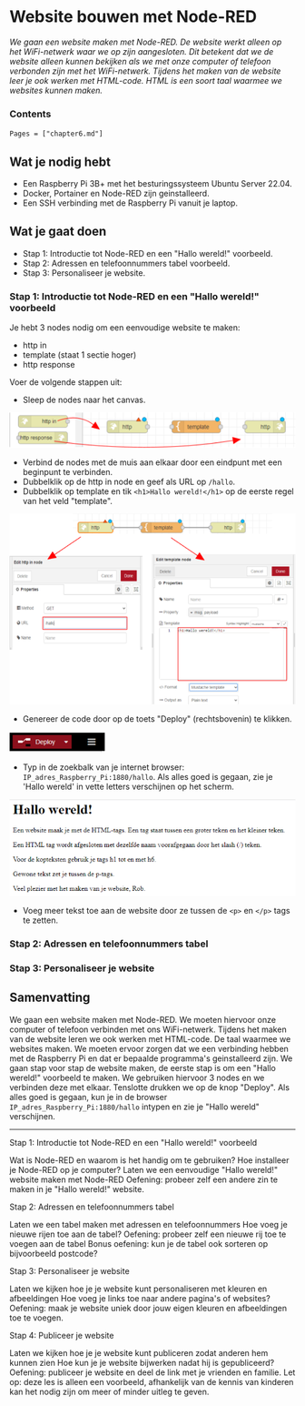 # Website bouwen met Node-RED

*We gaan een website maken met Node-RED. De website werkt alleen op het WiFi-netwerk waar we op zijn aangesloten. Dit betekent dat we de website alleen kunnen bekijken als we met onze computer of telefoon verbonden zijn met het WiFi-netwerk. Tijdens het maken van de website leer je ook werken met HTML-code. HTML is een soort taal waarmee we websites kunnen maken.*

### Contents

```@contents
Pages = ["chapter6.md"]
```

## Wat je nodig hebt

- Een Raspberry Pi 3B+ met het besturingssysteem Ubuntu Server 22.04.
- Docker, Portainer en Node-RED zijn geinstalleerd.
- Een SSH verbinding met de Raspberry Pi vanuit je laptop.

## Wat je gaat doen

- Stap 1: Introductie tot Node-RED en een "Hallo wereld!" voorbeeld.
- Stap 2: Adressen en telefoonnummers tabel voorbeeld.
- Stap 3: Personaliseer je website.

### Stap 1: Introductie tot Node-RED en een "Hallo wereld!" voorbeeld

Je hebt 3 nodes nodig om een eenvoudige website te maken:
- http in
- template (staat 1 sectie hoger)
- http response

Voer de volgende stappen uit:

- Sleep de nodes naar het canvas.

![fig 1](assets/fig_1.png)

- Verbind de nodes met de muis aan elkaar door een eindpunt met een beginpunt te verbinden.
- Dubbelklik op de http in node en geef als URL op `/hallo`.
- Dubbelklik op template en tik `<h1>Hallo wereld!</h1>` op de eerste regel van het veld "template".

![fig 2](assets/fig_2.png)

- Genereer de code door op de toets "Deploy" (rechtsbovenin) te klikken.

![fig_3](assets/fig_3.png)

- Typ in de zoekbalk van je internet browser: `IP_adres_Raspberry_Pi:1880/hallo`. Als alles goed is gegaan, zie je 'Hallo wereld' in vette letters verschijnen op het scherm.

![fig_4](assets/fig_4.png)

- Voeg meer tekst toe aan de website door ze tussen de `<p>` en `</p>` tags te zetten.

### Stap 2: Adressen en telefoonnummers tabel


### Stap 3: Personaliseer je website


## Samenvatting

We gaan een website maken met Node-RED. We moeten hiervoor onze computer of telefoon verbinden met ons WiFi-netwerk. Tijdens het maken van de website leren we ook werken met HTML-code. De taal waarmee we websites maken. We moeten ervoor zorgen dat we een verbinding hebben met de Raspberry Pi en dat er bepaalde programma's geinstalleerd zijn. We gaan stap voor stap de website maken, de eerste stap is om een "Hallo wereld!" voorbeeld te maken. We gebruiken hiervoor 3 nodes en we verbinden deze met elkaar. Tenslotte drukken we op de knop "Deploy". Als alles goed is gegaan, kun je in de browser `IP_adres_Raspberry_Pi:1880/hallo` intypen en zie je "Hallo wereld" verschijnen.

---

Stap 1: Introductie tot Node-RED en een "Hallo wereld!" voorbeeld

Wat is Node-RED en waarom is het handig om te gebruiken?
Hoe installeer je Node-RED op je computer?
Laten we een eenvoudige "Hallo wereld!" website maken met Node-RED
Oefening: probeer zelf een andere zin te maken in je "Hallo wereld!" website.

Stap 2: Adressen en telefoonnummers tabel

Laten we een tabel maken met adressen en telefoonnummers
Hoe voeg je nieuwe rijen toe aan de tabel?
Oefening: probeer zelf een nieuwe rij toe te voegen aan de tabel
Bonus oefening: kun je de tabel ook sorteren op bijvoorbeeld postcode?

Stap 3: Personaliseer je website

Laten we kijken hoe je je website kunt personaliseren met kleuren en afbeeldingen
Hoe voeg je links toe naar andere pagina's of websites?
Oefening: maak je website uniek door jouw eigen kleuren en afbeeldingen toe te voegen.

Stap 4: Publiceer je website

Laten we kijken hoe je je website kunt publiceren zodat anderen hem kunnen zien
Hoe kun je je website bijwerken nadat hij is gepubliceerd?
Oefening: publiceer je website en deel de link met je vrienden en familie.
Let op: deze les is alleen een voorbeeld, afhankelijk van de kennis van kinderen kan het nodig zijn om meer of minder uitleg te geven.




